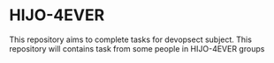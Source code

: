 # HIJO-4EVER
This repository aims to complete tasks for devopsect subject. This repository will contains task from some people in HIJO-4EVER groups
